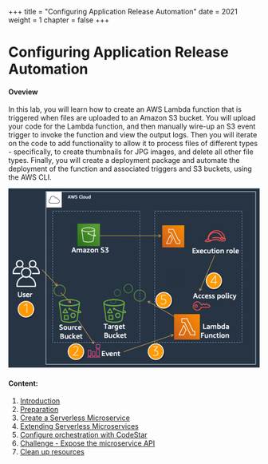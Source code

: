 +++
title = "Configuring Application Release Automation"
date = 2021
weight = 1
chapter = false
+++
# Configuring Application Release Automation

#### Oveview

In this lab, you will learn how to create an AWS Lambda function that is triggered when files are uploaded to an Amazon S3 bucket. You will upload your code for the Lambda function, and then manually wire-up an S3 event trigger to invoke the function and view the output logs. Then you will iterate on the code to add functionality to allow it to process files of different types - specifically, to create thumbnails for JPG images, and delete all other file types. Finally, you will create a deployment package and automate the deployment of the function and associated triggers and S3 buckets, using the AWS CLI.

![Architecture](/images/1-introduction/info.png?featherlight=false&width=60pc)

#### Content:

1. [Introduction](1-introduction/)
2. [Preparation](2-prepare/)
3. [Create a Serverless Microservice](3-create-serverless-microservices/)
4. [Extending Serverless Microservices](4-extending-serverless-microservices/)
5. [Configure orchestration with CodeStar](5-use-codestar-orchestration/)
6. [Challenge - Expose the microservice API](6-challenge/)
7. [Clean up resources](7-cleanup/)